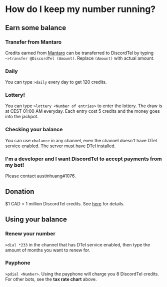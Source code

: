# How do I keep my number running?

## Earn some balance
### Transfer from Mantaro
Credits earned from [Mantaro](http://polr.me/mantaro) can be transferred to DiscordTel by typing `~>transfer @DiscordTel (Amount)`. Replace `(Amount)` with actual amount.

### Daily
You can type `>daily` every day to get 120 credits.

### Lottery!
You can type `>lottery <Number of entries>` to enter the lottery. The draw is at CEST 01:00 AM everyday. Each entry cost 5 credits and the money goes into the jackpot.

### Checking your balance
You can use `>balance` in any channel, even the channel doesn't have DTel service enabled. The server must have DTel installed.

### I'm a developer and I want DiscordTel to accept payments from my bot!
Please contact austinhuang#1076.

## Donation
$1 CAD = 1 million DiscordTel credits. See [here](http://discordtel.readthedocs.io/en/readthedocs/Donate/) for details.

## Using your balance
### Renew your number
`>dial *233` in the channel that has DTel service enabled, then type the amount of months you want to renew for.

### Payphone
`>pdial <Number>`.
Using the payphone will charge you 8 DiscordTel credits. For other bots, see the **tax rate chart** above.
